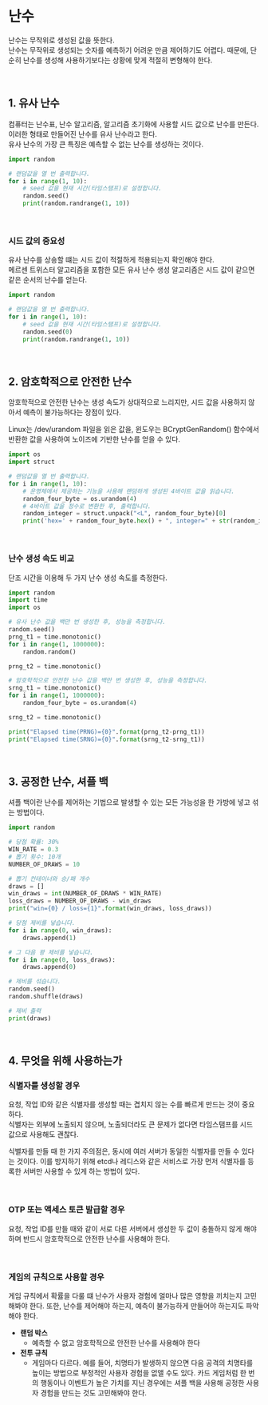 # 난수

난수는 무작위로 생성된 값을 뜻한다.  
난수는 무작위로 생성되는 숫자를 예측하기 어려운 만큼 제어하기도 어렵다. 때문에, 단순히 난수를 생성해 사용하기보다는 상황에 맞게 적절히 변형해야 한다.  

<br/>

## 1. 유사 난수

컴퓨터는 난수표, 난수 알고리즘, 알고리즘 초기화에 사용할 시드 값으로 난수를 만든다. 이러한 형태로 만들어진 난수를 유사 난수라고 한다.  
유사 난수의 가장 큰 특징은 예측할 수 없는 난수를 생성하는 것이다.  

```python
import random

# 랜덤값을 열 번 출력합니다.
for i in range(1, 10):
    # seed 값을 현재 시간(타임스탬프)로 설정합니다.
    random.seed()
    print(random.randrange(1, 10))
```
<br/>

### 시드 값의 중요성

유사 난수를 상숑할 떄는 시드 값이 적절하게 적용되는지 확인해야 한다.  
메르센 트위스터 알고리즘을 포함한 모든 유사 난수 생성 알고리즘은 시드 값이 같으면 같은 순서의 난수를 얻는다.  

```python
import random

# 랜덤값을 열 번 출력합니다.
for i in range(1, 10):
    # seed 값을 현재 시간(타임스탬프)로 설정합니다.
    random.seed(0)
    print(random.randrange(1, 10))
```
<br/>

## 2. 암호학적으로 안전한 난수

암호학적으로 안전한 난수는 생성 속도가 상대적으로 느리지만, 시드 값을 사용하지 않아서 예측이 불가능하다는 장점이 있다.  

Linux는 /dev/urandom 파일을 읽은 값을, 윈도우는 BCryptGenRandom() 함수에서 반환한 값을 사용하여 노이즈에 기반한 난수를 얻을 수 있다.  

```python
import os
import struct

# 랜덤값을 열 번 출력합니다.
for i in range(1, 10):
    # 운영체에서 제공하는 기능을 사용해 랜덤하게 생성된 4바이트 값을 읽습니다.
    random_four_byte = os.urandom(4)
    # 4바이트 값을 정수로 변환한 후, 출력합니다.
    random_integer = struct.unpack("<L", random_four_byte)[0]
    print('hex=' + random_four_byte.hex() + ", integer=" + str(random_integer))
```
<br/>

### 난수 생성 속도 비교

단조 시간을 이용해 두 가지 난수 생성 속도를 측정한다.  

```python
import random
import time
import os

# 유사 난수 값을 백만 번 생성한 후, 성능을 측정합니다.
random.seed()
prng_t1 = time.monotonic()
for i in range(1, 1000000):
    random.random()

prng_t2 = time.monotonic()

# 암호학적으로 안전한 난수 값을 백만 번 생성한 후, 성능을 측정합니다.
srng_t1 = time.monotonic()
for i in range(1, 1000000):
    random_four_byte = os.urandom(4)

srng_t2 = time.monotonic()

print("Elapsed time(PRNG)={0}".format(prng_t2-prng_t1))
print("Elapsed time(SRNG)={0}".format(srng_t2-srng_t1))
```
<br/>

## 3. 공정한 난수, 셔플 백

셔플 백이란 난수를 제어하는 기법으로 발생할 수 있는 모든 가능성을 한 가방에 넣고 섞는 방법이다.  

```python
import random

# 당첨 확률: 30%
WIN_RATE = 0.3
# 뽑기 횟수: 10개
NUMBER_OF_DRAWS = 10

# 뽑기 컨테이너와 승/패 개수
draws = []
win_draws = int(NUMBER_OF_DRAWS * WIN_RATE)
loss_draws = NUMBER_OF_DRAWS - win_draws
print("win={0} / loss={1}".format(win_draws, loss_draws))

# 당첨 제비를 넣습니다.
for i in range(0, win_draws):
    draws.append(1)

# 그 다음 꽝 제비를 넣습니다.
for i in range(0, loss_draws):
    draws.append(0)

# 제비를 섞습니다.
random.seed()
random.shuffle(draws)

# 제비 출력
print(draws)
```
<br/>

## 4. 무엇을 위해 사용하는가

### 식별자를 생성할 경우

요청, 작업 ID와 같은 식별자를 생성할 때는 겹치지 않는 수를 빠르게 만드는 것이 중요하다.  
식별자는 외부에 노출되지 않으며, 노출되더라도 큰 문제가 없다면 타임스탬프를 시드 값으로 사용해도 괜찮다.  

식별자를 만들 때 한 가지 주의점은, 동시에 여러 서버가 동일한 식별자를 만들 수 있다는 것이다. 이를 방지하기 위해 etcd나 레디스와 같은 서비스로 가장 먼저 식별자를 등록한 서버만 사용할 수 있게 하는 방법이 있다.  

<br/>

### OTP 또는 액세스 토큰 발급할 경우

요청, 작업 ID를 만들 때와 같이 서로 다른 서버에서 생성한 두 값이 충돌하지 않게 해야 하며 반드시 암호학적으로 안전한 난수를 사용해야 한다.  

<br/>

### 게임의 규칙으로 사용할 경우

게임 규칙에서 확률을 다룰 떄 난수가 사용자 경험에 얼마나 많은 영향을 끼치는지 고민해봐야 한다. 또한, 난수를 제어해야 하는지, 예측이 불가능하게 만들어야 하는지도 파악해야 한다.  

 - __랜덤 박스__
    - 예측할 수 없고 암호학적으로 안전한 난수를 사용해야 한다
 - __전투 규칙__
    - 게임마다 다르다. 예를 들어, 치명타가 발생하지 않으면 다음 공격의 치명타를 높이는 방법으로 부정적인 사용자 경험을 없앨 수도 있다. 카드 게임처럼 한 번의 행동이나 이벤트가 높은 가치를 지닌 경우에는 셔플 백을 사용해 공정한 사용자 경험을 만드는 것도 고민해봐야 한다.

